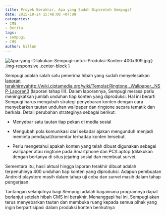 ```yaml
---
title: Proyek Berakhir, Apa yang Sudah Diperoleh Sempugi?
date: 2015-10-24 15:48:00 +07:00
categories:
- CMS
- Berita
tags:
- sempugi
- CMS
author: hillun
---
```


![Apa-yang-Dilakukan-Sempugi-untuk-Produksi-Konten-400x309.jpg](/uploads/Apa-yang-Dilakukan-Sempugi-untuk-Produksi-Konten-400x309.jpg){: .img-responsive .center-block }

Sempugi adalah salah satu penerima hibah yang sudah menyelesaikan [laporan terakhirnya](http://wiki.ciptamedia.org/wiki/Templat:Ringtone,_Wallpaper,_NSP-Laporan3)http://wiki.ciptamedia.org/wiki/Templat:Ringtone,_Wallpaper,_NSP-Laporan3
 (laporan tahap III). Dalam laporannya, Sempugi merasa perlu meningkatkan jumlah unduhan tiap konten yang diproduksi. Hal ini berarti Sempugi harus mengubah strategi penyebaran konten dengan cara menyebarkan tautan unduhan wallpaper dan ringtone secara tematik dan berkala. Detail perubahan strateginya sebagai berikut:

* Menyebar satu tautan tiap pekan di media sosial

* Mengubah pola komunikasi dari sekadar ajakan mengunduh menjadi meminta pendapat/komentar terhadap konten tersebut.

* Perlu mengetahui apakah konten yang telah dibuat digunakan sebagai wallpaper atau ringtone pada Smartphone dan PC/Laptop (dilakukan dengan bertanya di situs jejaring sosial dan membuat survei.

Sementara itu, hasil aktual hingga laporan terakhir dibuat adalah terpenuhinya 400 unduhan tiap konten yang diproduksi. Adapun pembuatan Android playstore masih dalam tahap uji coba dan survei masih dalam tahap pengerjaan.

Tantangan selanjutnya bagi Sempugi adalah bagaimana programnya dapat berlanjut setelah hibah CMS ini berakhir. Menanggapi hal ini, Sempugi akan terus menyebarkan tautan dan membuka ruang kepada semua pihak yang ingin berpartisipasi dalam produksi konten berikutnya